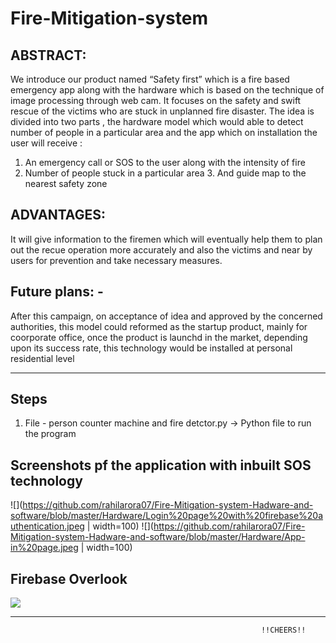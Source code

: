 # Fire-Mitigation-system

## ABSTRACT:

We introduce our product named “Safety first” which is a fire based emergency app along with the hardware which is 
based on the technique of image processing through web cam.
It focuses on the safety and swift rescue of the victims who are stuck in unplanned fire disaster. 
The idea is divided into two parts , the hardware model which would able to detect number of people
in a particular area and the app which on installation the user will receive : 
1. An emergency call or SOS to the user along with the intensity of fire 
2. Number of people stuck in a particular area 3. And guide map to the nearest safety zone

## ADVANTAGES:

It will give information to the firemen which will eventually help them to plan out the recue operation more accurately 
and also the victims and near by users for prevention and take necessary measures.

## Future plans: -

After this campaign, on acceptance of idea and approved by the concerned authorities,
this model could reformed as the startup product, mainly for coorporate office, once the product is launchd in the market, 
depending upon its success rate, this technology would be installed at personal residential level

************************************************************************************************************************************
## Steps
1) File - person counter machine and fire detctor.py -> Python file to run the program

## Screenshots pf the application with inbuilt SOS technology

![](https://github.com/rahilarora07/Fire-Mitigation-system-Hadware-and-software/blob/master/Hardware/Login%20page%20with%20firebase%20authentication.jpeg | width=100)
![](https://github.com/rahilarora07/Fire-Mitigation-system-Hadware-and-software/blob/master/Hardware/App-in%20page.jpeg | width=100)

## Firebase Overlook
![](https://github.com/rahilarora07/Fire-Mitigation-system-Hadware-and-software/blob/master/Hardware/Firebase%20image.JPG)
*************************************************************************************************************************************

                                                            !!CHEERS!!
 

